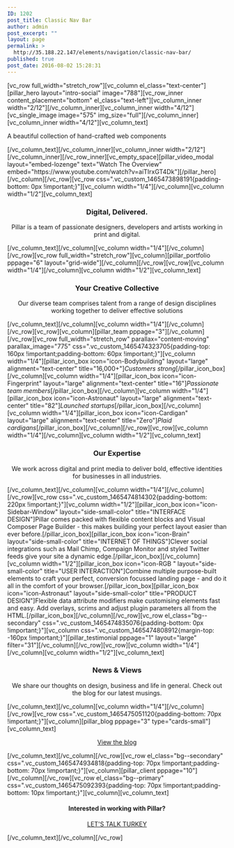 ```yaml
---
ID: 1202
post_title: Classic Nav Bar
author: admin
post_excerpt: ""
layout: page
permalink: >
  http://35.188.22.147/elements/navigation/classic-nav-bar/
published: true
post_date: 2016-08-02 15:28:31
---
```

[vc_row full_width="stretch_row"][vc_column el_class="text-center"][pillar_hero layout="intro-social" image="788"][vc_row_inner content_placement="bottom" el_class="text-left"][vc_column_inner width="2/12"][/vc_column_inner][vc_column_inner width="4/12"][vc_single_image image="575" img_size="full"][/vc_column_inner][vc_column_inner width="4/12"][vc_column_text]
<p class="lead">A beautiful collection of
hand-crafted web components</p>
[/vc_column_text][/vc_column_inner][vc_column_inner width="2/12"][/vc_column_inner][/vc_row_inner][vc_empty_space][pillar_video_modal layout="embed-lozenge" text="Watch The Overview" embed="https://www.youtube.com/watch?v=aiTIrxGT4Dk"][/pillar_hero][/vc_column][/vc_row][vc_row css=".vc_custom_1465473898191{padding-bottom: 0px !important;}"][vc_column width="1/4"][/vc_column][vc_column width="1/2"][vc_column_text]
<h3 style="text-align: center;">Digital, Delivered.</h3>
<p class="lead" style="text-align: center;">Pillar is a team of passionate designers, developers and artists working in print and digital.</p>
[/vc_column_text][/vc_column][vc_column width="1/4"][/vc_column][/vc_row][vc_row full_width="stretch_row"][vc_column][pillar_portfolio pppage="6" layout="grid-wide"][/vc_column][/vc_row][vc_row][vc_column width="1/4"][/vc_column][vc_column width="1/2"][vc_column_text]
<h3 style="text-align: center;">Your Creative Collective</h3>
<p class="lead" style="text-align: center;">Our diverse team comprises talent from a range of design disciplines working together to deliver effective solutions</p>
[/vc_column_text][/vc_column][vc_column width="1/4"][/vc_column][/vc_row][vc_row][vc_column][pillar_team pppage="3"][/vc_column][/vc_row][vc_row full_width="stretch_row" parallax="content-moving" parallax_image="775" css=".vc_custom_1465474323705{padding-top: 160px !important;padding-bottom: 60px !important;}"][vc_column width="1/4"][pillar_icon_box icon="icon-Bodybuilding" layout="large" alignment="text-center" title="16,000+"]<em>Customers strong</em>[/pillar_icon_box][/vc_column][vc_column width="1/4"][pillar_icon_box icon="icon-Fingerprint" layout="large" alignment="text-center" title="16"]<em>Passionate team members</em>[/pillar_icon_box][/vc_column][vc_column width="1/4"][pillar_icon_box icon="icon-Astronaut" layout="large" alignment="text-center" title="82"]<em>Launched startups</em>[/pillar_icon_box][/vc_column][vc_column width="1/4"][pillar_icon_box icon="icon-Cardigan" layout="large" alignment="text-center" title="Zero"]<em>Plaid cardigans</em>[/pillar_icon_box][/vc_column][/vc_row][vc_row][vc_column width="1/4"][/vc_column][vc_column width="1/2"][vc_column_text]
<h3 style="text-align: center;">Our Expertise</h3>
<p class="lead" style="text-align: center;">We work across digital and print media to deliver bold, effective identities for businesses in all industries.</p>
[/vc_column_text][/vc_column][vc_column width="1/4"][/vc_column][/vc_row][vc_row css=".vc_custom_1465474814302{padding-bottom: 220px !important;}"][vc_column width="1/2"][pillar_icon_box icon="icon-Sidebar-Window" layout="side-small-color" title="INTERFACE DESIGN"]Pillar comes packed with flexible content blocks and Visual Composer Page Builder - this makes building your perfect layout easier than ever before.[/pillar_icon_box][pillar_icon_box icon="icon-Brain" layout="side-small-color" title="INTERNET OF THINGS"]Clever social integrations such as Mail Chimp, Compaign Monitor and styled Twitter feeds give your site a dynamic edge.[/pillar_icon_box][/vc_column][vc_column width="1/2"][pillar_icon_box icon="icon-RGB " layout="side-small-color" title="USER INTERACTION"]Combine multiple purpose-built elements to craft your perfect, conversion focussed landing page - and do it all in the comfort of your browser.[/pillar_icon_box][pillar_icon_box icon="icon-Astronaut" layout="side-small-color" title="PRODUCT DESIGN"]Flexible data attribute modifiers make customising elements fast and easy. Add overlays, scrims and adjust plugin parameters all from the HTML.[/pillar_icon_box][/vc_column][/vc_row][vc_row el_class="bg--secondary" css=".vc_custom_1465474835076{padding-bottom: 0px !important;}"][vc_column css=".vc_custom_1465474808912{margin-top: -160px !important;}"][pillar_testimonial pppage="1" layout="large" filter="31"][/vc_column][/vc_row][vc_row][vc_column width="1/4"][/vc_column][vc_column width="1/2"][vc_column_text]
<h3 style="text-align: center;">News &amp; Views</h3>
<p class="lead" style="text-align: center;">We share our thoughts on design, business and life in general. Check out the blog for our latest musings.</p>
[/vc_column_text][/vc_column][vc_column width="1/4"][/vc_column][/vc_row][vc_row css=".vc_custom_1465475051120{padding-bottom: 70px !important;}"][vc_column][pillar_blog pppage="3" type="cards-small"][vc_column_text]
<p style="text-align: center;"><a class="btn" href="#"><span class="btn__text">View the blog</span></a></p>
[/vc_column_text][/vc_column][/vc_row][vc_row el_class="bg--secondary" css=".vc_custom_1465474934818{padding-top: 70px !important;padding-bottom: 70px !important;}"][vc_column][pillar_client pppage="10"][/vc_column][/vc_row][vc_row el_class="bg--primary" css=".vc_custom_1465475092393{padding-top: 70px !important;padding-bottom: 10px !important;}"][vc_column][vc_column_text]
<h4 style="text-align: center;">Interested in working with Pillar?</h4>
<p style="text-align: center;"><a class="btn btn--sm" href="#"><span class="btn__text">LET'S TALK TURKEY</span></a></p>
[/vc_column_text][/vc_column][/vc_row]